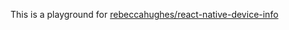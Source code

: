 This is a playground for [rebeccahughes/react-native-device-info](https://github.com/rebeccahughes/react-native-device-info)
